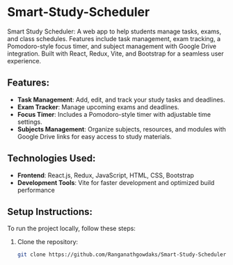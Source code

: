 # Smart-Study-Scheduler

Smart Study Scheduler: A web app to help students manage tasks, exams, and class schedules. Features include task management, exam tracking, a Pomodoro-style focus timer, and subject management with Google Drive integration. Built with React, Redux, Vite, and Bootstrap for a seamless user experience.

## Features:
- **Task Management**: Add, edit, and track your study tasks and deadlines.
- **Exam Tracker**: Manage upcoming exams and deadlines.
- **Focus Timer**: Includes a Pomodoro-style timer with adjustable time settings.
- **Subjects Management**: Organize subjects, resources, and modules with Google Drive links for easy access to study materials.

## Technologies Used:
- **Frontend**: React.js, Redux, JavaScript, HTML, CSS, Bootstrap
- **Development Tools**: Vite for faster development and optimized build performance

## Setup Instructions:

To run the project locally, follow these steps:

1. Clone the repository:
   ```bash
   git clone https://github.com/Ranganathgowdaks/Smart-Study-Scheduler-.git
